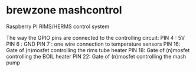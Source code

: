 brewzone mashcontrol
====================

Raspberry PI RIMS/HERMS control system

The way the GPIO pins are connected to the controlling circuit:
PIN 4 : 5V
PIN 6 : GND
PIN 7 : one wire connection to temperature sensors
PIN 16: Gate of (n)mosfet controlling the rims tube heater
PIN 18: Gate of (n)mosfet controlling the BOIL heater
PIN 22: Gate of (n)mosfet controlling the mash pump

